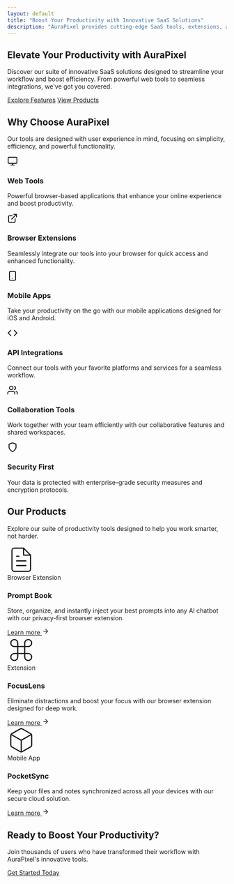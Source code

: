 ```yaml
---
layout: default
title: "Boost Your Productivity with Innovative SaaS Solutions"
description: "AuraPixel provides cutting-edge SaaS tools, extensions, and apps to enhance your productivity and streamline your workflow."
---
```


<section class="hero-section">
  <div class="container">
    <div class="hero-content">
      <h1>Elevate Your <span class="highlight">Productivity</span> with AuraPixel</h1>
      <p>Discover our suite of innovative SaaS solutions designed to streamline your workflow and boost efficiency. From powerful web tools to seamless integrations, we've got you covered.</p>
      <div class="hero-buttons">
        <a href="#features" class="btn btn-primary btn-lg">Explore Features</a>
        <a href="/products" class="btn btn-outline btn-lg">View Products</a>
      </div>
    </div>
  </div>
</section>

<section id="features" class="features-section">
  <div class="container">
    <div class="section-header">
      <h2>Why Choose AuraPixel</h2>
      <p>Our tools are designed with user experience in mind, focusing on simplicity, efficiency, and powerful functionality.</p>
    </div>
    <div class="features-grid">
      <div class="feature-card">
        <div class="feature-icon">
          <svg xmlns="http://www.w3.org/2000/svg" width="24" height="24" viewBox="0 0 24 24" fill="none" stroke="currentColor" stroke-width="2" stroke-linecap="round" stroke-linejoin="round"><rect x="2" y="3" width="20" height="14" rx="2" ry="2"></rect><line x1="8" y1="21" x2="16" y2="21"></line><line x1="12" y1="17" x2="12" y2="21"></line></svg>
        </div>
        <h3>Web Tools</h3>
        <p>Powerful browser-based applications that enhance your online experience and boost productivity.</p>
      </div>
      <div class="feature-card">
        <div class="feature-icon">
          <svg xmlns="http://www.w3.org/2000/svg" width="24" height="24" viewBox="0 0 24 24" fill="none" stroke="currentColor" stroke-width="2" stroke-linecap="round" stroke-linejoin="round"><path d="M18 13v6a2 2 0 0 1-2 2H5a2 2 0 0 1-2-2V8a2 2 0 0 1 2-2h6"></path><polyline points="15 3 21 3 21 9"></polyline><line x1="10" y1="14" x2="21" y2="3"></line></svg>
        </div>
        <h3>Browser Extensions</h3>
        <p>Seamlessly integrate our tools into your browser for quick access and enhanced functionality.</p>
      </div>
      <div class="feature-card">
        <div class="feature-icon">
          <svg xmlns="http://www.w3.org/2000/svg" width="24" height="24" viewBox="0 0 24 24" fill="none" stroke="currentColor" stroke-width="2" stroke-linecap="round" stroke-linejoin="round"><rect x="5" y="2" width="14" height="20" rx="2" ry="2"></rect><line x1="12" y1="18" x2="12.01" y2="18"></line></svg>
        </div>
        <h3>Mobile Apps</h3>
        <p>Take your productivity on the go with our mobile applications designed for iOS and Android.</p>
      </div>
      <div class="feature-card">
        <div class="feature-icon">
          <svg xmlns="http://www.w3.org/2000/svg" width="24" height="24" viewBox="0 0 24 24" fill="none" stroke="currentColor" stroke-width="2" stroke-linecap="round" stroke-linejoin="round"><polyline points="16 18 22 12 16 6"></polyline><polyline points="8 6 2 12 8 18"></polyline></svg>
        </div>
        <h3>API Integrations</h3>
        <p>Connect our tools with your favorite platforms and services for a seamless workflow.</p>
      </div>
      <div class="feature-card">
        <div class="feature-icon">
          <svg xmlns="http://www.w3.org/2000/svg" width="24" height="24" viewBox="0 0 24 24" fill="none" stroke="currentColor" stroke-width="2" stroke-linecap="round" stroke-linejoin="round"><path d="M17 21v-2a4 4 0 0 0-4-4H5a4 4 0 0 0-4 4v2"></path><circle cx="9" cy="7" r="4"></circle><path d="M23 21v-2a4 4 0 0 0-3-3.87"></path><path d="M16 3.13a4 4 0 0 1 0 7.75"></path></svg>
        </div>
        <h3>Collaboration Tools</h3>
        <p>Work together with your team efficiently with our collaborative features and shared workspaces.</p>
      </div>
      <div class="feature-card">
        <div class="feature-icon">
          <svg xmlns="http://www.w3.org/2000/svg" width="24" height="24" viewBox="0 0 24 24" fill="none" stroke="currentColor" stroke-width="2" stroke-linecap="round" stroke-linejoin="round"><path d="M12 22s8-4 8-10V5l-8-3-8 3v7c0 6 8 10 8 10z"></path></svg>
        </div>
        <h3>Security First</h3>
        <p>Your data is protected with enterprise-grade security measures and encryption protocols.</p>
      </div>
    </div>
  </div>
</section>

<section class="products-section">
  <div class="container">
    <div class="section-header">
      <h2>Our Products</h2>
      <p>Explore our suite of productivity tools designed to help you work smarter, not harder.</p>
    </div>
    <div class="products-grid">
      <div class="product-card">
        <div class="product-image">
          <svg xmlns="http://www.w3.org/2000/svg" width="64" height="64" viewBox="0 0 24 24" fill="none" stroke="currentColor" stroke-width="1" stroke-linecap="round" stroke-linejoin="round"><path d="M14 2H6a2 2 0 0 0-2 2v16a2 2 0 0 0 2 2h12a2 2 0 0 0 2-2V8z"></path><polyline points="14 2 14 8 20 8"></polyline><line x1="16" y1="13" x2="8" y2="13"></line><line x1="16" y1="17" x2="8" y2="17"></line><polyline points="10 9 9 9 8 9"></polyline></svg>
        </div>
        <div class="product-content">
          <span class="product-category">Browser Extension</span>
          <h3>Prompt Book</h3>
          <p>Store, organize, and instantly inject your best prompts into any AI chatbot with our privacy-first browser extension.</p>
          <a href="{{ site.baseurl }}/products/prompt-book" class="product-link">Learn more <svg xmlns="http://www.w3.org/2000/svg" width="16" height="16" viewBox="0 0 24 24" fill="none" stroke="currentColor" stroke-width="2" stroke-linecap="round" stroke-linejoin="round"><line x1="5" y1="12" x2="19" y2="12"></line><polyline points="12 5 19 12 12 19"></polyline></svg></a>
        </div>
      </div>
      <div class="product-card">
        <div class="product-image">
          <svg xmlns="http://www.w3.org/2000/svg" width="64" height="64" viewBox="0 0 24 24" fill="none" stroke="currentColor" stroke-width="1" stroke-linecap="round" stroke-linejoin="round"><path d="M18 3a3 3 0 0 0-3 3v12a3 3 0 0 0 3 3 3 3 0 0 0 3-3 3 3 0 0 0-3-3H6a3 3 0 0 0-3 3 3 3 0 0 0 3 3 3 3 0 0 0 3-3V6a3 3 0 0 0-3-3 3 3 0 0 0-3 3 3 3 0 0 0 3 3h12a3 3 0 0 0 3-3 3 3 0 0 0-3-3z"></path></svg>
        </div>
        <div class="product-content">
          <span class="product-category">Extension</span>
          <h3>FocusLens</h3>
          <p>Eliminate distractions and boost your focus with our browser extension designed for deep work.</p>
          <a href="#" class="product-link">Learn more <svg xmlns="http://www.w3.org/2000/svg" width="16" height="16" viewBox="0 0 24 24" fill="none" stroke="currentColor" stroke-width="2" stroke-linecap="round" stroke-linejoin="round"><line x1="5" y1="12" x2="19" y2="12"></line><polyline points="12 5 19 12 12 19"></polyline></svg></a>
        </div>
      </div>
      <div class="product-card">
        <div class="product-image">
          <svg xmlns="http://www.w3.org/2000/svg" width="64" height="64" viewBox="0 0 24 24" fill="none" stroke="currentColor" stroke-width="1" stroke-linecap="round" stroke-linejoin="round"><path d="M21 16V8a2 2 0 0 0-1-1.73l-7-4a2 2 0 0 0-2 0l-7 4A2 2 0 0 0 3 8v8a2 2 0 0 0 1 1.73l7 4a2 2 0 0 0 2 0l7-4A2 2 0 0 0 21 16z"></path><polyline points="3.27 6.96 12 12.01 20.73 6.96"></polyline><line x1="12" y1="22.08" x2="12" y2="12"></line></svg>
        </div>
        <div class="product-content">
          <span class="product-category">Mobile App</span>
          <h3>PocketSync</h3>
          <p>Keep your files and notes synchronized across all your devices with our secure cloud solution.</p>
          <a href="#" class="product-link">Learn more <svg xmlns="http://www.w3.org/2000/svg" width="16" height="16" viewBox="0 0 24 24" fill="none" stroke="currentColor" stroke-width="2" stroke-linecap="round" stroke-linejoin="round"><line x1="5" y1="12" x2="19" y2="12"></line><polyline points="12 5 19 12 12 19"></polyline></svg></a>
        </div>
      </div>
    </div>
  </div>
</section>

<section class="cta-section">
  <div class="container">
    <h2>Ready to Boost Your Productivity?</h2>
    <p>Join thousands of users who have transformed their workflow with AuraPixel's innovative tools.</p>
    <a href="/contact" class="btn btn-lg">Get Started Today</a>
  </div>
</section>
